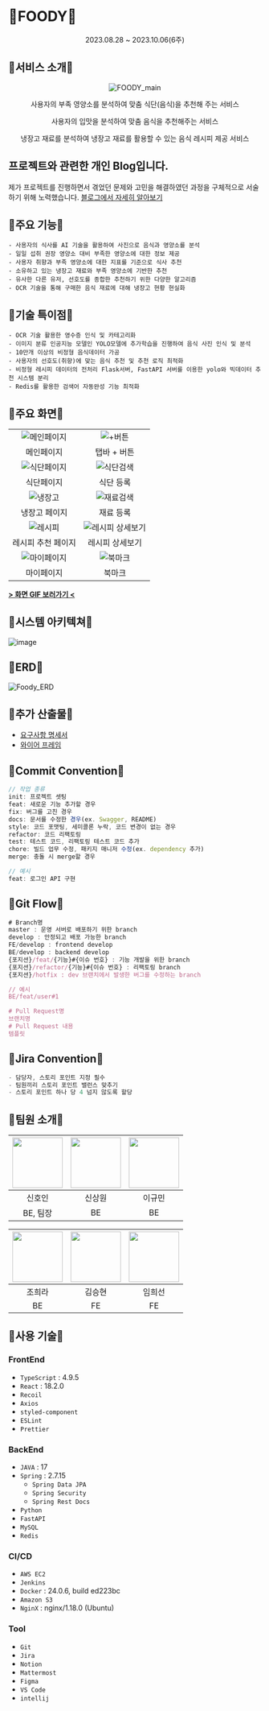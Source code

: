 # 🥦FOODY🥦

<div align=center>
2023.08.28 ~ 2023.10.06(6주)
</div>

## 🍎서비스 소개🍎

<div align=center>

![FOODY_main](https://github.com/jjoyra/simple-node-app/assets/90020798/f05df9db-2999-4835-86f3-a4dca2e15a4a)

사용자의 부족 영양소를 분석하여 맞춤 식단(음식)을 추천해 주는 서비스

사용자의 입맛을 분석하여 맞춤 음식을 추천해주는 서비스

냉장고 재료를 분석하여 냉장고 재료를 활용할 수 있는 음식 레시피 제공 서비스

</div>

## 프로젝트와 관련한 개인 Blog입니다.
제가 프로젝트를 진행하면서 겪었던 문제와 고민을 해결하였던 과정을 구체적으로 서술하기 위해 노력했습니다. 
<a href="https://siino.tistory.com/category/%ED%94%84%EB%A1%9C%EC%A0%9D%ED%8A%B8">블로그에서 자세히 알아보기</a>


## 🍎주요 기능🍎

    - 사용자의 식사를 AI 기술을 활용하여 사진으로 음식과 영양소를 분석
    - 일일 섭취 권장 영양소 대비 부족한 영양소에 대한 정보 제공
    - 사용자 취향과 부족 영양소에 대한 지표를 기준으로 식사 추천
    - 소유하고 있는 냉장고 재료와 부족 영양소에 기반한 추천
    - 유사한 다른 유저, 선호도를 종합한 추천하기 위한 다양한 알고리즘
    - OCR 기술을 통해 구매한 음식 재료에 대해 냉장고 현황 현실화

## 🍎기술 특이점🍎

    - OCR 기술 활용한 영수증 인식 및 카테고리화
    - 이미지 분류 인공지능 모델인 YOLO모델에 추가학습을 진행하여 음식 사진 인식 및 분석
    - 10만개 이상의 비정형 음식데이터 가공
    - 사용자의 선호도(취향)에 맞는 음식 추천 및 추천 로직 최적화
    - 비정형 레시피 데이터의 전처리 Flask서버, FastAPI 서버를 이용한 yolo와 빅데이터 추천 시스템 분리
    - Redis를 활용한 검색어 자동완성 기능 최적화

## 🍎주요 화면🍎

|                                                |                                                         |
| :--------------------------------------------: | :-----------------------------------------------------: |
|  ![메인페이지](./exec/images/메인페이지.PNG)   |            ![+버튼](./exec/images/+버튼.PNG)            |
|                   메인페이지                   |                       탭바 + 버튼                       |
| ![식단페이지](./exec/images/식단%20페이지.PNG) |       ![식단검색](./exec/images/식단%20검색.PNG)        |
|                   식단페이지                   |                        식단 등록                        |
|      ![냉장고](./exec/images/냉장고.PNG)       |       ![재료검색](./exec/images/재료%20검색.PNG)        |
|                 냉장고 페이지                  |                        재료 등록                        |
|  ![레시피](./exec/images/레시피%20페이지.PNG)  | ![레시피 상세보기](./exec/images/레시피%20상세보기.PNG) |
|               레시피 추천 페이지               |                     레시피 상세보기                     |
|  ![마이페이지](./exec/images/마이페이지.PNG)   |           ![북마크](./exec/images/북마크.PNG)           |
|                   마이페이지                   |                         북마크                          |

[**> 화면 GIF 보러가기 <**](./exec/UI/UI.md)

## 🍅시스템 아키텍쳐🍅
![image](https://github.com/signalman/Foody/assets/32051350/81c222ca-a98d-42d4-848d-2d4774113cc6)

## 🍅ERD🍅

![Foody_ERD](https://github.com/jjoyra/simple-node-app/assets/90020798/372b6c37-760b-4b31-818e-274a88858025)

## 🍅추가 산출물🍅

- [요구사항 명세서](./exec/requirements/requirements.md)
- [와이어 프레임](./exec/wireframe/wireframe.md)

<!-- <img src="https://github.com/kkyu-min/AlgoRhythmAndBlues/assets/81220782/a31eb431-dc86-469f-ad0f-e9fb08417071"> -->

## 🥑Commit Convention🥑

```jsx
// 작업 종류
init: 프로젝트 셋팅
feat: 새로운 기능 추가할 경우
fix: 버그를 고친 경우
docs: 문서를 수정한 경우(ex. Swagger, README)
style: 코드 포맷팅, 세미콜론 누락, 코드 변경이 없는 경우
refactor: 코드 리팩토링
test: 테스트 코드, 리팩토링 테스트 코드 추가
chore: 빌드 업무 수정, 패키지 매니저 수정(ex. dependency 추가)
merge: 충돌 시 merge할 경우

// 예시
feat: 로그인 API 구현
```

## 🥑Git Flow🥑

```jsx
# Branch명
master : 운영 서버로 배포하기 위한 branch
develop : 안정되고 배포 가능한 branch
FE/develop : frontend develop
BE/develop : backend develop
{포지션}/feat/{기능}#{이슈 번호} : 기능 개발을 위한 branch
{포지션}/refactor/{기능}#{이슈 번호} : 리팩토링 branch
{포지션}/hotfix : dev 브랜치에서 발생한 버그를 수정하는 branch

// 예시
BE/feat/user#1

# Pull Request명
브랜치명
# Pull Request 내용
템플릿
```

## 🥑Jira Convention🥑

```jsx
- 담당자, 스토리 포인트 지정 필수
- 팀원끼리 스토리 포인트 밸런스 맞추기
- 스토리 포인트 하나 당 4 넘지 않도록 할당
```

## 🥕팀원 소개🥕

<!-- |  이름  |      역할      |                         개발 내용                         |
| :----: | :------------: | :-------------------------------------------------------: |
| 신호인 | 팀장, Back-end |                YOLO 모델 학습, CI/CD 구축                 |
| 신상원 |    Back-end    | 추천 알고리즘, 빅데이터 서버 구축, 북마크/레시피/추천 API |
| 이규민 |    Back-end    |              OAuth2, 소셜 로그인, 영양소 API              |
| 조희라 |    Back-end    |        영수증 OCR, 냉장고 API 및 재료 데이터 정제         |
| 임희선 |   Front-end    |         냉장고 관리 구현, 레시피/마이페이지 구현          |
| 김승현 |   Front-end    |        회원가입/로그인/먹BTI 구현, 식단 관리 구현         | -->

<div align="center">

| [<img src = "https://avatars.githubusercontent.com/u/32051350?v=4" width = 100>](https://github.com/signalman) | [<img src = "https://avatars.githubusercontent.com/u/101318750?v=4" width = 100>](https://github.com/Shin-sangwon) | [<img src = "https://avatars.githubusercontent.com/u/81220782?v=4" width = 100>](https://github.com/kkyu-min) |
| :------------------------------------------------------------------------------------------------------------: | :----------------------------------------------------------------------------------------------------------------: | :-----------------------------------------------------------------------------------------------------------: |
|                                                     신호인                                                     |                                                       신상원                                                       |                                                    이규민                                                     |
|                                                    BE, 팀장                                                    |                                                         BE                                                         |                                                      BE                                                       |

| [<img src = "https://avatars.githubusercontent.com/u/90020798?v=4" width = 100>](https://github.com/jjoyra) | [<img src = "https://avatars.githubusercontent.com/u/100916240?v=4" width = 100>](https://github.com/wink4u) | [<img src = "https://avatars.githubusercontent.com/u/77854486?v=4" width = 100>](https://github.com/Im-hass) |
| :---------------------------------------------------------------------------------------------------------: | :----------------------------------------------------------------------------------------------------------: | :----------------------------------------------------------------------------------------------------------: |
|                                                   조희라                                                    |                                                    김승현                                                    |                                                    임희선                                                    |
|                                                     BE                                                      |                                                      FE                                                      |                                                      FE                                                      |

</div>

## 🥕사용 기술🥕

### FrontEnd

- `TypeScript` : 4.9.5
- `React` : 18.2.0
- `Recoil`
- `Axios`
- `styled-component`
- `ESLint`
- `Prettier`

### BackEnd

- `JAVA` : 17
- `Spring` : 2.7.15
  - `Spring Data JPA`
  - `Spring Security`
  - `Spring Rest Docs`
- `Python`
- `FastAPI`
- `MySQL`
- `Redis`

### CI/CD

- `AWS EC2`
- `Jenkins`
- `Docker` : 24.0.6, build ed223bc
- `Amazon S3`
- `NginX` : nginx/1.18.0 (Ubuntu)

### Tool

- `Git`
- `Jira`
- `Notion`
- `Mattermost`
- `Figma`
- `VS Code`
- `intellij`
